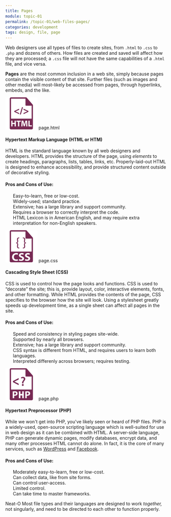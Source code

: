 ```yaml
---
title: Pages
module: topic-01
permalink: /topic-01/web-files-pages/
categories: development
tags: design, file, page
---
```


<div class="divider-heading"></div>

Web designers use all types of files to create sites, from `.html` to `.css` to `.php` and dozens of others. How files are created and saved will affect how they are processed; a `.css` file will not have the same capabilities of a `.html` file, and vice versa.

**Pages** are the most common inclusion in a web site, simply because pages contain the visible content of that site. Further files (such as images and other media) will most-likely be accessed from pages, through hyperlinks, embeds, and the like.


<div class="divider-pg"></div>


<div class="container-row web-files-types">
  <div class="col-lg-2 text-center">
    <img src="../img/web-pages-html.svg" title="HTML" alt="html icon" width="100"/>
    <span>page.html</span>
  </div>
  <div class="col-lg-10">
    <h4>Hypertext Markup Language (<b>HTML</b> or <b>HTM</b>)</h4>
    <p>HTML is the standard language known by all web designers and developers. HTML provides the structure of the page, using <i>elements</i> to create headings, paragraphs, lists, tables, links, etc. Properly-laid-out HTML is designed to enhance accessibility, and provide structured content outside of decorative styling.</p>
    <h4>Pros and Cons of Use:</h4>
    <ul style="list-style-type: none">
      <li class="icon-pro">Easy-to-learn, free or low-cost.</li>
      <li class="icon-pro">Widely-used; standard practice.</li>
      <li class="icon-pro">Extensive; has a large library and support community.</li>
      <li class="icon-con">Requires a browser to correctly interpret the code.</li>
      <li class="icon-con">HTML Lexicon is in American English, and may require extra interpretation for non-English speakers.</li>
    </ul>
  </div>
</div>

<div class="container-row web-files-types">
  <div class="col-lg-2 text-center">
    <img src="../img/web-pages-css.svg" title="CSS" alt="css icon" width="100"/>
    <span>page.css</span>
  </div>
  <div class="col-lg-10">
    <h4>Cascading Style Sheet (<b>CSS</b>)</h4>
    <p>CSS is used to control how the page looks and functions. CSS is used to “decorate” the site; this is, provide layout, color, interactive elements, fonts, and other formatting. While HTML provides the contents of the page, CSS specifies to the browser how the site will look. Using a stylesheet greatly speeds up development time, as a single sheet can affect all pages in the site.</p>
    <h4>Pros and Cons of Use:</h4>
    <ul style="list-style-type: none">
      <li class="icon-pro">Speed and consistency in styling pages site-wide.</li>
      <li class="icon-pro">Supported by nearly all browsers.</li>
      <li class="icon-pro">Extensive; has a large library and support community.</li>
      <li class="icon-con">CSS syntax is different from HTML, and requires users to learn both languages.</li>
      <li class="icon-con">Interpreted differenly across browsers; requires testing.</li>
    </ul>
  </div>
</div>

<div class="container-row web-files-types">
  <div class="col-lg-2 text-center">
    <img src="../img/web-pages-php.svg" title="PHP" alt="php icon" width="100"/>
    <span>page.php</span>
  </div>
  <div class="col-lg-10">
    <h4>Hypertext Preprocessor (<b>PHP</b>)</h4>
    <p>While we won't get into PHP, you've likely seen or heard of PHP files. PHP is a widely-used, open-source scripting language which is well-suited for use in web design as it can be combined with HTML. A server-side language, PHP can generate dynamic pages, modify databases, encrypt data, and many other processes HTML cannot do alone. In fact, it is the core of many services, such as <a href="http://blog.teamtreehouse.com/php-for-wordpress-1" target="_blank">WordPress</a> and <A href="https://developers.facebook.com/docs/reference/php/" target="_blank">Facebook</a>.</p>
    <h4>Pros and Cons of Use:</h4>
    <ul style="list-style-type: none">
      <li class="icon-pro">Moderately easy-to-learn, free or low-cost.</li>
      <li class="icon-pro">Can collect data, like from site forms.</li>
      <li class="icon-pro">Can control user-access.</li>
      <li class="icon-con">Limited control.</li>
      <li class="icon-con">Can take time to master frameworks.</li>
    </ul>
  </div>
</div>

<span class="label label-success">Neat-O</span> Most file types and their languages are designed to work _together,_ not singularly, and need to be directed to each other to function properly.
